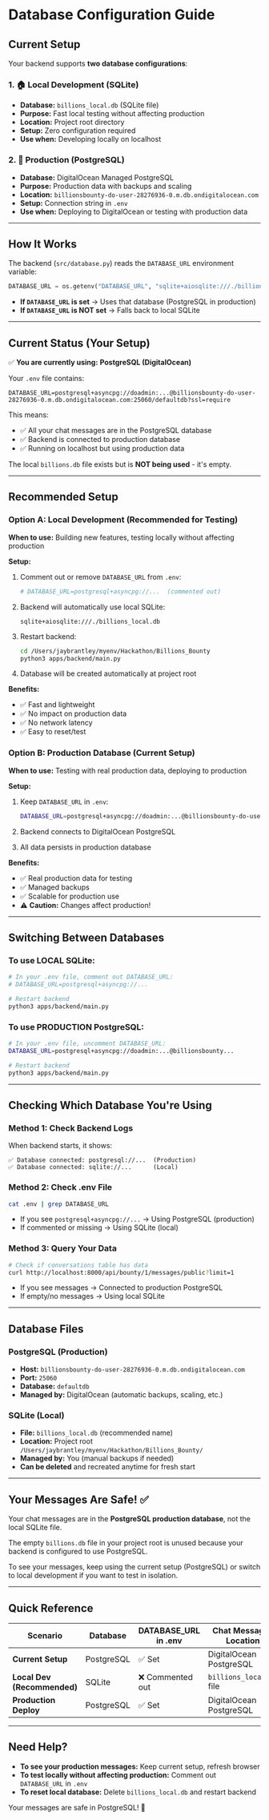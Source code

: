 # Database Configuration Guide

## Current Setup

Your backend supports **two database configurations**:

### 1. 🏠 Local Development (SQLite)
- **Database:** `billions_local.db` (SQLite file)
- **Purpose:** Fast local testing without affecting production
- **Location:** Project root directory
- **Setup:** Zero configuration required
- **Use when:** Developing locally on localhost

### 2. 🚀 Production (PostgreSQL)  
- **Database:** DigitalOcean Managed PostgreSQL
- **Purpose:** Production data with backups and scaling
- **Location:** `billionsbounty-do-user-28276936-0.m.db.ondigitalocean.com`
- **Setup:** Connection string in `.env`
- **Use when:** Deploying to DigitalOcean or testing with production data

---

## How It Works

The backend (`src/database.py`) reads the `DATABASE_URL` environment variable:

```python
DATABASE_URL = os.getenv("DATABASE_URL", "sqlite+aiosqlite:///./billions_local.db")
```

- **If `DATABASE_URL` is set** → Uses that database (PostgreSQL in production)
- **If `DATABASE_URL` is NOT set** → Falls back to local SQLite

---

## Current Status (Your Setup)

✅ **You are currently using:** **PostgreSQL (DigitalOcean)**

Your `.env` file contains:
```
DATABASE_URL=postgresql+asyncpg://doadmin:...@billionsbounty-do-user-28276936-0.m.db.ondigitalocean.com:25060/defaultdb?ssl=require
```

This means:
- ✅ All your chat messages are in the PostgreSQL database
- ✅ Backend is connected to production database
- ✅ Running on localhost but using production data

The local `billions.db` file exists but is **NOT being used** - it's empty.

---

## Recommended Setup

### Option A: Local Development (Recommended for Testing)

**When to use:** Building new features, testing locally without affecting production

**Setup:**
1. Comment out or remove `DATABASE_URL` from `.env`:
   ```bash
   # DATABASE_URL=postgresql+asyncpg://...  (commented out)
   ```

2. Backend will automatically use local SQLite:
   ```
   sqlite+aiosqlite:///./billions_local.db
   ```

3. Restart backend:
   ```bash
   cd /Users/jaybrantley/myenv/Hackathon/Billions_Bounty
   python3 apps/backend/main.py
   ```

4. Database will be created automatically at project root

**Benefits:**
- ✅ Fast and lightweight
- ✅ No impact on production data
- ✅ No network latency
- ✅ Easy to reset/test

### Option B: Production Database (Current Setup)

**When to use:** Testing with real production data, deploying to production

**Setup:**
1. Keep `DATABASE_URL` in `.env`:
   ```bash
   DATABASE_URL=postgresql+asyncpg://doadmin:...@billionsbounty-do-user-28276936-0.m.db.ondigitalocean.com:25060/defaultdb?ssl=require
   ```

2. Backend connects to DigitalOcean PostgreSQL

3. All data persists in production database

**Benefits:**
- ✅ Real production data for testing
- ✅ Managed backups
- ✅ Scalable for production use
- ⚠️ **Caution:** Changes affect production!

---

## Switching Between Databases

### To use LOCAL SQLite:
```bash
# In your .env file, comment out DATABASE_URL:
# DATABASE_URL=postgresql+asyncpg://...

# Restart backend
python3 apps/backend/main.py
```

### To use PRODUCTION PostgreSQL:
```bash
# In your .env file, uncomment DATABASE_URL:
DATABASE_URL=postgresql+asyncpg://doadmin:...@billionsbounty...

# Restart backend
python3 apps/backend/main.py
```

---

## Checking Which Database You're Using

### Method 1: Check Backend Logs
When backend starts, it shows:
```
✅ Database connected: postgresql://...  (Production)
✅ Database connected: sqlite://...      (Local)
```

### Method 2: Check .env File
```bash
cat .env | grep DATABASE_URL
```

- If you see `postgresql+asyncpg://...` → Using PostgreSQL (production)
- If commented or missing → Using SQLite (local)

### Method 3: Query Your Data
```bash
# Check if conversations table has data
curl http://localhost:8000/api/bounty/1/messages/public?limit=1
```

- If you see messages → Connected to production PostgreSQL
- If empty/no messages → Using local SQLite

---

## Database Files

### PostgreSQL (Production)
- **Host:** `billionsbounty-do-user-28276936-0.m.db.ondigitalocean.com`
- **Port:** `25060`
- **Database:** `defaultdb`
- **Managed by:** DigitalOcean (automatic backups, scaling, etc.)

### SQLite (Local)
- **File:** `billions_local.db` (recommended name)
- **Location:** Project root `/Users/jaybrantley/myenv/Hackathon/Billions_Bounty/`
- **Managed by:** You (manual backups if needed)
- **Can be deleted** and recreated anytime for fresh start

---

## Your Messages Are Safe! ✅

Your chat messages are in the **PostgreSQL production database**, not the local SQLite file.

The empty `billions.db` file in your project root is unused because your backend is configured to use PostgreSQL.

To see your messages, keep using the current setup (PostgreSQL) or switch to local development if you want to test in isolation.

---

## Quick Reference

| Scenario | Database | DATABASE_URL in .env | Chat Messages Location |
|----------|----------|---------------------|----------------------|
| **Current Setup** | PostgreSQL | ✅ Set | DigitalOcean PostgreSQL |
| **Local Dev (Recommended)** | SQLite | ❌ Commented out | `billions_local.db` file |
| **Production Deploy** | PostgreSQL | ✅ Set | DigitalOcean PostgreSQL |

---

## Need Help?

- **To see your production messages:** Keep current setup, refresh browser
- **To test locally without affecting production:** Comment out `DATABASE_URL` in `.env`
- **To reset local database:** Delete `billions_local.db` and restart backend

Your messages are safe in PostgreSQL! 🎉



